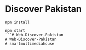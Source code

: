 # Discover Pakistan

```
npm install
```

```
npm start
```# Web-Discover-Pakistan
# Web-Discover-Pakistan
# smartmultimediahouse
